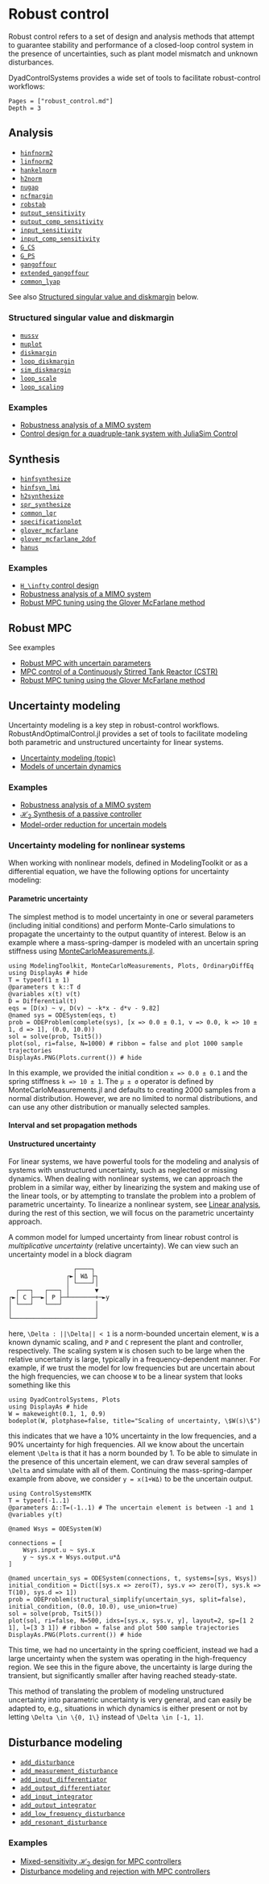 
# Robust control

Robust control refers to a set of design and analysis methods that attempt to guarantee stability and performance of a closed-loop control system in the presence of uncertainties, such as plant model mismatch and unknown disturbances.

DyadControlSystems provides a wide set of tools to facilitate robust-control workflows:

```@contents
Pages = ["robust_control.md"]
Depth = 3
```
## Analysis
- [`hinfnorm2`](@ref)
- [`linfnorm2`](@ref)
- [`hankelnorm`](@ref)
- [`h2norm`](@ref)
- [`nugap`](@ref)
- [`ncfmargin`](@ref)
- [`robstab`](@ref)
- [`output_sensitivity`](@ref)
- [`output_comp_sensitivity`](@ref)
- [`input_sensitivity`](@ref)
- [`input_comp_sensitivity`](@ref)
- [`G_CS`](@ref)
- [`G_PS`](@ref)
- [`gangoffour`](@ref)
- [`extended_gangoffour`](@ref)
- [`common_lyap`](@ref)



See also [Structured singular value and diskmargin](@ref) below.

### Structured singular value and diskmargin
- [`mussv`](@ref)
- [`muplot`](@ref)
- [`diskmargin`](@ref)
- [`loop_diskmargin`](@ref)
- [`sim_diskmargin`](@ref)
- [`loop_scale`](@ref)
- [`loop_scaling`](@ref)

### Examples
- [Robustness analysis of a MIMO system](@ref)
- [Control design for a quadruple-tank system with JuliaSim Control](@ref)


## Synthesis
- [`hinfsynthesize`](@ref)
- [`hinfsyn_lmi`](@ref)
- [`h2synthesize`](@ref)
- [`spr_synthesize`](@ref)
- [`common_lqr`](@ref)
- [`specificationplot`](@ref)
- [`glover_mcfarlane`](@ref)
- [`glover_mcfarlane_2dof`](@ref)
- [`hanus`](@ref)

### Examples
- [``H_\infty`` control design](@ref)
- [Robustness analysis of a MIMO system](@ref)
- [Robust MPC tuning using the Glover McFarlane method](@ref)

## Robust MPC
See examples
- [Robust MPC with uncertain parameters](@ref)
- [MPC control of a Continuously Stirred Tank Reactor (CSTR)](@ref)
- [Robust MPC tuning using the Glover McFarlane method](@ref)

## Uncertainty modeling
Uncertainty modeling is a key step in robust-control workflows. RobustAndOptimalControl.jl provides a set of tools to facilitate modeling both parametric and unstructured uncertainty for linear systems.
- [Uncertainty modeling (topic)](https://juliacontrol.github.io/RobustAndOptimalControl.jl/dev/uncertainty/)
- [Models of uncertain dynamics](https://juliacontrol.github.io/RobustAndOptimalControl.jl/dev/uncertainty/#Models-of-uncertain-dynamics)
### Examples
- [Robustness analysis of a MIMO system](@ref)
- [$\mathcal{H}_2$ Synthesis of a passive controller](@ref)
- [Model-order reduction for uncertain models](https://juliacontrol.github.io/RobustAndOptimalControl.jl/dev/uncertainty/#Model-order-reduction-for-uncertain-models)

### Uncertainty modeling for nonlinear systems
When working with nonlinear models, defined in ModelingToolkit or as a differential equation, we have the following options for uncertainty modeling:
#### Parametric uncertainty
The simplest method is to model uncertainty in one or several parameters (including initial conditions) and perform Monte-Carlo simulations to propagate the uncertainty to the output quantity of interest. Below is an example where a mass-spring-damper is modeled with an uncertain spring stiffness using [MonteCarloMeasurements.jl](https://github.com/baggepinnen/MonteCarloMeasurements.jl/).
```@example UNCERTAIN_W
using ModelingToolkit, MonteCarloMeasurements, Plots, OrdinaryDiffEq
using DisplayAs # hide
T = typeof(1 ± 1)
@parameters t k::T d
@variables x(t) v(t)
D = Differential(t)
eqs = [D(x) ~ v, D(v) ~ -k*x - d*v - 9.82]
@named sys = ODESystem(eqs, t)
prob = ODEProblem(complete(sys), [x => 0.0 ± 0.1, v => 0.0, k => 10 ± 1, d => 1], (0.0, 10.0))
sol = solve(prob, Tsit5())
plot(sol, ri=false, N=1000) # ribbon = false and plot 1000 sample trajectories
DisplayAs.PNG(Plots.current()) # hide
```
In this example, we provided the initial condition `x => 0.0 ± 0.1` and the spring stiffness `k => 10 ± 1`. The `μ ± σ` operator is defined by MonteCarloMeasurements.jl and defaults to creating 2000 samples from a normal distribution. However, we are no limited to normal distributions, and can use any other distribution or manually selected samples.

#### Interval and set propagation methods


#### Unstructured uncertainty
For linear systems, we have powerful tools for the modeling and analysis of systems with unstructured uncertainty, such as neglected or missing dynamics. When dealing with nonlinear systems, we can approach the problem in a similar way, either by linearizing the system and making use of the linear tools, or by attempting to translate the problem into a problem of parametric uncertainty. To linearize a nonlinear system, see [Linear analysis](@ref), during the rest of this section, we will focus on the parametric uncertainty approach.

A common model for lumped uncertainty from linear robust control is *multiplicative uncertainty* (relative uncertainty). We can view such an uncertainty model in a block diagram
```
                  ┌────┐   
                ┌►│ WΔ ├┐  
                │ └────┘│  
  ┌───┐   ┌───┐ │       ▼  
┌►│ C ├──►│ P ├─┴───────+─►y
│ └───┘   └───┘         │  
│                       │  
└───────────────────────┘  
```
here, ``\Delta : ||\Delta|| < 1`` is a norm-bounded uncertain element, ``W`` is a known dynamic scaling, and ``P`` and ``C`` represent the plant and controller, respectively. The scaling system ``W`` is chosen such to be large when the relative uncertainty is large, typically in a frequency-dependent manner. For example, if we trust the model for low frequencies but are uncertain about the high frequencies, we can choose ``W`` to be a linear system that looks something like this
```@example UNCERTAIN_W
using DyadControlSystems, Plots
using DisplayAs # hide
W = makeweight(0.1, 1, 0.9)
bodeplot(W, plotphase=false, title="Scaling of uncertainty, \$W(s)\$")
```
this indicates that we have a 10% uncertainty in the low frequencies, and a 90% uncertainty for high frequencies. All we know about the uncertain element ``\Delta`` is that it has a norm bounded by 1. To be able to simulate in the presence of this uncertain element, we can draw several samples of ``\Delta`` and simulate with all of them. Continuing the mass-spring-damper example from above, we consider ``y = x(1+WΔ)`` to be the uncertain output.
```@example UNCERTAIN_W
using ControlSystemsMTK
T = typeof(-1..1)
@parameters Δ::T=(-1..1) # The uncertain element is between -1 and 1
@variables y(t)

@named Wsys = ODESystem(W)

connections = [
    Wsys.input.u ~ sys.x
    y ~ sys.x + Wsys.output.u*Δ
]

@named uncertain_sys = ODESystem(connections, t, systems=[sys, Wsys])
initial_condition = Dict([sys.x => zero(T), sys.v => zero(T), sys.k => T(10), sys.d => 1])
prob = ODEProblem(structural_simplify(uncertain_sys, split=false), initial_condition, (0.0, 10.0), use_union=true)
sol = solve(prob, Tsit5())
plot(sol, ri=false, N=500, idxs=[sys.x, sys.v, y], layout=2, sp=[1 2 1], l=[3 3 1]) # ribbon = false and plot 500 sample trajectories
DisplayAs.PNG(Plots.current()) # hide
```
This time, we had no uncertainty in the spring coefficient, instead we had a large uncertainty when the system was operating in the high-frequency region. We see this in the figure above, the uncertainty is large during the transient, but significantly smaller after having reached steady-state.

This method of translating the problem of modeling unstructured uncertainty into parametric uncertainty is very general, and can easily be adapted to, e.g., situations in which dynamics is either present or not by letting ``\Delta \in \{0, 1\}`` instead of ``\Delta \in [-1, 1]``.

## Disturbance modeling
- [`add_disturbance`](@ref)
- [`add_measurement_disturbance`](@ref)
- [`add_input_differentiator`](@ref)
- [`add_output_differentiator`](@ref)
- [`add_input_integrator`](@ref)
- [`add_output_integrator`](@ref)
- [`add_low_frequency_disturbance`](@ref)
- [`add_resonant_disturbance`](@ref)

### Examples
- [Mixed-sensitivity $\mathcal{H}_2$ design for MPC controllers](@ref)
- [Disturbance modeling and rejection with MPC controllers](@ref)